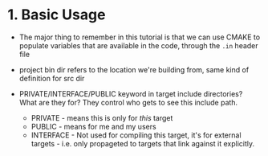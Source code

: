 # 1. Basic Usage

- The major thing to remember in this tutorial is that we can use CMAKE to populate variables that are available in the code, through the `.in` header file

- project bin dir refers to the location we're building from, same kind of definition for src dir

- PRIVATE/INTERFACE/PUBLIC keyword in target include directories? What are they for? They control who gets to see this include path.
    - PRIVATE - means this is only for *this* target
    - PUBLIC - means for me and my users
    - INTERFACE - Not used for compiling this target, it's for external targets - i.e. only propageted to targets that link against it explicitly.


